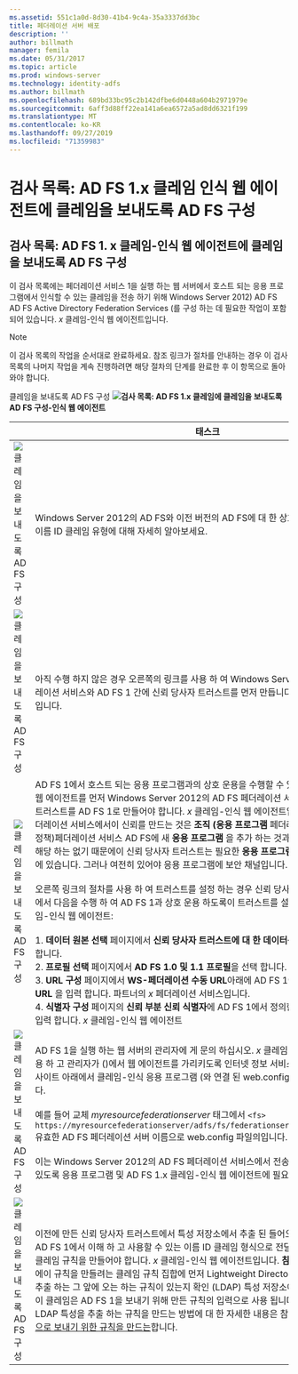 ```yaml
---
ms.assetid: 551c1a0d-8d30-41b4-9c4a-35a3337dd3bc
title: 페더레이션 서버 배포
description: ''
author: billmath
manager: femila
ms.date: 05/31/2017
ms.topic: article
ms.prod: windows-server
ms.technology: identity-adfs
ms.author: billmath
ms.openlocfilehash: 689bd33bc95c2b142dfbe6d0448a604b2971979e
ms.sourcegitcommit: 6aff3d88ff22ea141a6ea6572a5ad8dd6321f199
ms.translationtype: MT
ms.contentlocale: ko-KR
ms.lasthandoff: 09/27/2019
ms.locfileid: "71359983"
---
```

# <a name="checklist-configuring-ad-fs-to-send-claims-to-an-ad-fs-1x-claims-aware-web-agent"></a>검사 목록: AD FS 1.x 클레임 인식 웹 에이전트에 클레임을 보내도록 AD FS 구성

  
## <a name="checklist-configuring-ad-fs-to-send-claims-to-an-adfs1x-claims-aware-web-agent"></a>검사 목록: AD FS 1. x 클레임\-인식 웹 에이전트에 클레임을 보내도록 AD FS 구성  
이 검사 목록에는 페더레이션 서비스 1을 실행 하는 웹 서버에서 호스트 되는 응용 프로그램에서 인식할 수 있는 클레임을 전송 하기 위해 Windows Server 2012\) AD FS AD FS Active Directory Federation Services \(를 구성 하는 데 필요한 작업이 포함 되어 있습니다. *x* 클레임\-인식 웹 에이전트입니다.  
  
> [!NOTE]  
> 이 검사 목록의 작업을 순서대로 완료하세요. 참조 링크가 절차를 안내하는 경우 이 검사 목록의 나머지 작업을 계속 진행하려면 해당 절차의 단계를 완료한 후 이 항목으로 돌아와야 합니다.  
  
클레임을 보내도록 AD FS 구성 ![](media/2b05dce3-938f-4168-9b8f-1f4398cbdb9b.gif)**검사 목록: AD FS 1.x 클레임에 클레임을 보내도록 AD FS 구성\-인식 웹 에이전트**  
  
||태스크|참고자료|  
|-|--------|-------------|  
|![클레임을 보내도록 AD FS 구성](media/icon_checkboxo.gif)|Windows Server 2012의 AD FS와 이전 버전의 AD FS에 대 한 상호 운용성을 계획 하 고 이름 ID 클레임 유형에 대해 자세히 알아보세요.|](media/faa393df-4856-4431-9eda-4f4e5be72a90.gif)[AD FS 1.x와의 상호 운용성을 위한 클레임 계획](https://technet.microsoft.com/library/ff678040.aspx) 을 보내도록 AD FS 구성 ![|  
|![클레임을 보내도록 AD FS 구성](media/icon_checkboxo.gif)|아직 수행 하지 않은 경우 오른쪽의 링크를 사용 하 여 Windows Server 2012의 AD FS 페더레이션 서비스와 AD FS 1 간에 신뢰 당사자 트러스트를 먼저 만듭니다. *x* 페더레이션 서비스입니다.|[검사 목록: AD FS 1.x 페더레이션 서비스 클레임을 보내도록 AD FS 구성](Checklist--Configuring-AD-FS-to-Send-Claims-to-an-AD-FS-1.x-Federation-Service.md)|  
|![클레임을 보내도록 AD FS 구성](media/icon_checkboxo.gif)|AD FS 1에서 호스트 되는 응용 프로그램과의 상호 운용을 수행할 수 있습니다. *x* 클레임\-인식 웹 에이전트를 먼저 Windows Server 2012의 AD FS 페더레이션 서비스에서 신뢰 당사자 트러스트를 AD FS 1로 만들어야 합니다. *x* 클레임\-인식 웹 에이전트입니다. **참고:** AD FS 페더레이션 서비스에서이 신뢰를 만드는 것은 **조직 \(응용 프로그램** 페더레이션 서비스\\\\\\트러스트 정책\)페더레이션 서비스 AD FS에 새 **응용 프로그램** 을 추가 하는 것과 동일 합니다. AD FS에 해당 하는 없기 때문에이 신뢰 당사자 트러스트는 필요한 **응용 프로그램** 노드 자체 스냅인에서\-에 있습니다. 그러나 여전히 있어야 응용 프로그램에 보안 채널입니다.<br /><br />오른쪽 링크의 절차를 사용 하 여 트러스트를 설정 하는 경우 신뢰 당사자 트러스트 추가 마법사에서 다음을 수행 하 여 AD FS 1과 상호 운용 하도록이 트러스트를 설정 해야 합니다. *x* 클레임\-인식 웹 에이전트:<br /><br />1. **데이터 원본 선택** 페이지에서 **신뢰 당사자 트러스트에 대 한 데이터를 수동으로 입력**을 선택 합니다.<br />2. **프로필 선택** 페이지에서 **AD FS 1.0 및 1.1 프로필**을 선택 합니다.<br />3. **URL 구성** 페이지에서 **WS\-페더레이션 수동 URL**아래에 AD FS 1에 정의 된 **응용 프로그램 URL** 을 입력 합니다. 파트너의 *x* 페더레이션 서비스입니다.<br />4. **식별자 구성** 페이지의 **신뢰 부분 신뢰 식별자**에 AD FS 1에서 정의한 **응용 프로그램 URL** 을 입력 합니다. *x* 클레임\-인식 웹 에이전트|클레임을 보내도록 AD FS 구성 ![](media/faa393df-4856-4431-9eda-4f4e5be72a90.gif)[신뢰 당사자 트러스트를 수동으로 만듭니다](../../ad-fs/operations/Create-a-Relying-Party-Trust.md) .|  
|![클레임을 보내도록 AD FS 구성](media/icon_checkboxo.gif)|AD FS 1을 실행 하는 웹 서버의 관리자에 게 문의 하십시오. *x* 클레임\-인식 웹 에이전트를 사용 하 고 관리자가 \(\)에서 웹 에이전트를 가리키도록 인터넷 정보 서비스 \) IIS AD FS의 기본 웹 사이트 아래에서 클레임\-인식 응용 프로그램 \(와 연결 된 web.config 파일을 편집 해야 합니다.<br /><br />예를 들어 교체 *myresourcefederationserver* 태그에서 `<fs> https://myresourcefederationserver/adfs/fs/federationserverservice.asmx</fs>` 유효한 AD FS 페더레이션 서버 이름으로 web.config 파일의입니다.<br /><br />이는 Windows Server 2012의 AD FS 페더레이션 서비스에서 전송 된 클레임을 사용할 수 있도록 응용 프로그램 및 AD FS 1.x 클레임\-인식 웹 에이전트에 필요 합니다.|N\/A|  
|![클레임을 보내도록 AD FS 구성](media/icon_checkboxo.gif)|이전에 만든 신뢰 당사자 트러스트에서 특성 저장소에서 추출 된 들어오는 클레임을 사용 하 여 AD FS 1에서 이해 하 고 사용할 수 있는 이름 ID 클레임 형식으로 전달, 필터링 또는 변환 하는 클레임 규칙을 만들어야 합니다. *x* 클레임\-인식 웹 에이전트입니다. **참고:** 이 규칙을 만들기 전에이 규칙을 만들려는 클레임 규칙 집합에 먼저 Lightweight Directory Access Protocol을 추출 하는 그 앞에 오는 하는 규칙이 있는지 확인 \(LDAP\) 특성 저장소에서 특성 클레임입니다. 이 클레임은 AD FS 1을 보내기 위해 만든 규칙의 입력으로 사용 됩니다. *x*\-호환 클레임입니다. LDAP 특성을 추출 하는 규칙을 만드는 방법에 대 한 자세한 내용은 참조 [LDAP 특성을 클레임으로 보내기 위한 규칙을 만드는](../../ad-fs/operations/Create-a-Rule-to-Send-LDAP-Attributes-as-Claims.md)합니다.|클레임을 보내도록 AD FS 구성 ![](media/faa393df-4856-4431-9eda-4f4e5be72a90.gif)[AD FS 1.X 호환 클레임을 보내는 규칙을 만듭니다.](../../ad-fs/operations/Create-a-Rule-to-Send-an-AD-FS-1x-Compatible-Claim.md)|  
  

